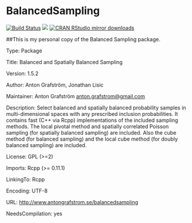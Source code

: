 # BalancedSampling  
[![Build Status](https://travis-ci.org/jlisic/BalancedSampling.svg?branch=master)](https://travis-ci.org/jlisic/BalancedSampling)
[![](http://www.r-pkg.org/badges/version/BalancedSampling)](http://www.r-pkg.org/pkg/BalancedSampling)
[![CRAN RStudio mirror downloads](http://cranlogs.r-pkg.org/badges/BalancedSampling)](http://www.r-pkg.org/pkg/BalancedSampling)

##This is my personal copy of the Balanced Sampling package.


Type: Package

Title: Balanced and Spatially Balanced Sampling

Version: 1.5.2

Author: Anton Grafström, Jonathan Lisic

Maintainer: Anton Grafström <anton.grafstrom@gmail.com>

Description: Select balanced and spatially balanced probability samples in multi-dimensional spaces with any prescribed inclusion probabilities. It contains fast (C++ via Rcpp) implementations of the included sampling methods. The local pivotal method and spatially correlated Poisson sampling (for spatially balanced sampling) are included. Also the cube method (for balanced sampling) and the local cube method (for doubly balanced sampling) are included.

License: GPL (>=2)

Imports: Rcpp (>= 0.11.1)

LinkingTo: Rcpp

Encoding: UTF-8

URL: http://www.antongrafstrom.se/balancedsampling

NeedsCompilation: yes


